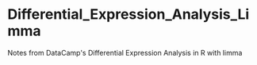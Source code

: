 # Differential_Expression_Analysis_Limma
Notes from DataCamp's Differential Expression Analysis in R with limma
